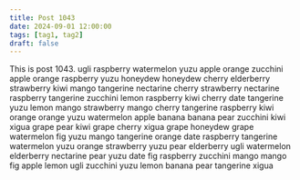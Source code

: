 ```yaml
---
title: Post 1043
date: 2024-09-01 12:00:00
tags: [tag1, tag2]
draft: false
---
```

This is post 1043.
ugli
raspberry
watermelon
yuzu
apple
orange
zucchini
apple
orange
raspberry
yuzu
honeydew
honeydew
cherry
elderberry
strawberry
kiwi
mango
tangerine
nectarine
cherry
strawberry
nectarine
raspberry
tangerine
zucchini
lemon
raspberry
kiwi
cherry
date
tangerine
yuzu
lemon
mango
strawberry
mango
cherry
tangerine
raspberry
kiwi
orange
orange
yuzu
watermelon
apple
banana
banana
pear
zucchini
kiwi
xigua
grape
pear
kiwi
grape
cherry
xigua
grape
honeydew
grape
watermelon
fig
yuzu
mango
tangerine
orange
date
raspberry
tangerine
watermelon
yuzu
orange
strawberry
yuzu
pear
elderberry
ugli
watermelon
elderberry
nectarine
pear
yuzu
date
fig
raspberry
zucchini
mango
mango
fig
apple
lemon
ugli
zucchini
yuzu
lemon
banana
pear
tangerine
xigua
